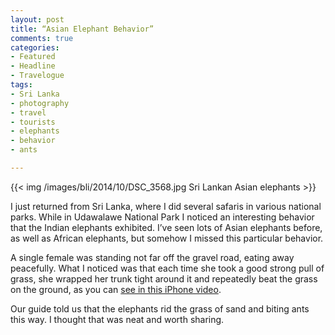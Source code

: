 ```yaml
---
layout: post
title: “Asian Elephant Behavior”
comments: true
categories:
- Featured
- Headline
- Travelogue
tags:
- Sri Lanka
- photography
- travel
- tourists
- elephants
- behavior
- ants

---
```


{{<  img /images/bli/2014/10/DSC_3568.jpg Sri Lankan Asian elephants  >}}

I just returned from Sri Lanka, where I did several safaris in various national parks. While in Udawalawe National Park I noticed an interesting behavior that the Indian elephants exhibited. I’ve seen lots of Asian elephants before, as well as African elephants, but somehow I missed this particular behavior. 

<!--more-->

A single female was standing not far off the gravel road, eating away peacefully. What I noticed was that each time she took a good strong pull of grass, she wrapped her trunk tight around it and repeatedly beat the grass on the ground, as you can [see in this iPhone video](http://youtu.be/LqPRXR_RdvE?list=UUq6TJZjUFp877PkgeJkETew).

Our guide told us that the elephants rid the grass of sand and biting ants this way. I thought that was neat and worth sharing. 

